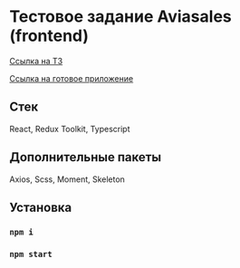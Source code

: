 # Тестовое задание Aviasales (frontend)

[Ссылка на ТЗ](https://github.com/KosyanMedia/test-tasks/tree/master/aviasales_frontend)

[Ссылка на готовое приложение](https://test-aviasales.netlify.app/)

## Стек

React, Redux Toolkit, Typescript

## Дополнительные пакеты

Axios, Scss, Moment, Skeleton

## Установка

### `npm i`

### `npm start`